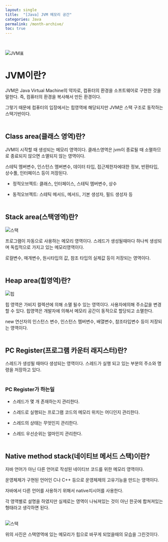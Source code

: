 ```yaml
---
layout: single
title:  "[Java] JVM 메모리 공간"
categories: Java
permalink: /month-archive/
toc: true
---
```

<br/>

![JVM표](https:/images/2023-03-26-jvm/jvm표.JPG)
<br/>

# JVM이란? #

JVM은 Java Virtual Machine의 약자로, 컴퓨터의 환경을 소프트웨어로 구현한 것을 말한다. 
즉, 컴퓨터의 환경을 복사해서 만든 환경이다.

그렇기 때문에 컴퓨터의 입장에서는 힙영역에 해당되지만 JVM은 스택 구조로 동작하는 스택기반이다.
<br/><br/>

## Class area(클래스 영역)란? ##

JVM이 시작할 때 생성되는 메모리 영역이다. 클래스영역은 jvm이 종료될 때 소멸하므로 종료되지 않으면 소멸되지 않는 영역이다.

스테틱 멤버변수, 인스턴스 멤버변수, 데이터 타입, 접근제한자에대한 정보, 반환타입, 상수풀, 인터페이스 등이 저장된다.

- 정적오브젝트: 클래스, 인터페이스, 스테틱 멤버변수, 상수

- 동적오브젝트: 스테틱 메서드, 메서드, 기본 생성자, 필드 생성자 등
<br/><br/>

## Stack area(스택영역)란? ##

![스택](https:/images/2023-03-26-jvm/스택영역.PNG)
<br/>

프로그램이 자동으로 사용하는 메모리 영역이다. 스레드가 생성될때마다 하나씩 생성되며 독립적으로 가지고 있는 메모리영역이다. 

로컬변수, 매개변수, 원시타입의 값, 참조 타입의 실제값 등이 저장되는 영역이다.
<br/><br/>

## Heap area(힙영역)란? ##

![힙](https:/images/2023-03-26-jvm/힙영역.PNG)
<br/>

힙 영역은 가비지 컬렉션에 의해 소멸 될수 있는 영역이다. 사용자에의해 주소값을 변경할 수 있다. 힙영역은 개발자에 의해서 메모리 공간이 동적으로 할당되고 소멸한다.

new 연산자의 인스턴스 변수, 인스턴스 멤버변수, 배열변수, 참조타입변수 등이 저장되는 영역이다.
<br/><br/>

## PC Register(프로그램 카운터 래지스터)란? ##

스레드가 생성될 때마다 생성되는 영역이다. 스레드가 실행 되고 있는 부분의 주소와 명령을 저장하고 있다.
<br/><br/>

### PC Register가 하는일 ###

- 스레드가 몇 개 존재하는지 관리한다.

- 스레드로 실행되는 프로그램 코드의 메모리 위치는 어디인지 관리한다.

- 스레드의 상태는 무엇인지 관리한다.

- 스레드 우선순위는 얼마인지 관리한다.
<br/><br/>

## Native method stack(네이티브 메서드 스택)이란? ##

자바 언어가 아닌 다른 언어로 작성된 네이티브 코드를 위한 메모리 영역이다.

운영체제가 구현된 언어인 C나 C++ 등으로 운영체제의 고유기능을 만드는 영역이다.

자바에서 다른 언어를 사용하기 위해서 native지시어를 사용한다.

각 영역별로 설명을 하였지만 실제로는 영역이 나눠져있는 것이 아닌 한곳에 합쳐져있는 형태라고 생각하면 된다.
<br/><br/>

![스택](https:/images/2023-03-26-jvm/JVM.PNG)

위의 사진은 스택영역에 있는 메모리가 힙으로 바꾸게 되었을때의 모습을 그린것이다.
